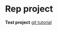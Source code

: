 # Rep project
**Test project**
[git tutorial](https://www.youtube.com/watch?v=EYIvWWx1YDw&index=2&list=PLGLfVvz_LVvQHO1PfyscjIPkNJjgHsLyH "Derek tutorial")

